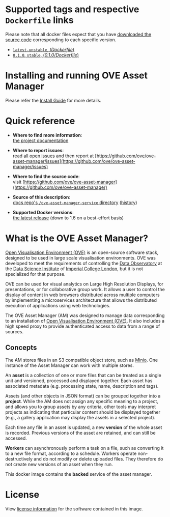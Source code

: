 # Supported tags and respective `Dockerfile` links

Please note that all docker files expect that you have [downloaded the source code](https://ove.readthedocs.io/en/stable/ove-asset-manager/docs/Install.html) corresponding to each specific version.

- [`latest-unstable`, (*Dockerfile*)](https://github.com/ove/ove-asset-manager/blob/master/docker/am/Dockerfile)
- [`0.1.0`, `stable`, (*0.1.0/Dockerfile*)](https://github.com/ove/ove-asset-manager/blob/v0.1.0/docker/am/Dockerfile)

# Installing and running OVE Asset Manager

Please refer the [Install Guide](https://ove.readthedocs.io/en/stable/ove-asset-manager/docs/Install.html) for more details.

# Quick reference

- **Where to find more information**:<br/>
  [the project documentation](https://ove.readthedocs.io/en/stable/)

- **Where to report issues**:<br/>
  read [all open issues](https://data-science.doc.ic.ac.uk/ove/) and then report at [https://github.com/ove/ove-asset-manager/issues](https://github.com/ove/ove-asset-manager/issues)

- **Where to find the source code**:<br/>
  visit [https://github.com/ove/ove-asset-manager](https://github.com/ove/ove-asset-manager)

- **Source of this description**:<br/>
  [docs repo's `/ove-asset-manager-service` directory](https://github.com/ove/ove-docs/tree/master/dockerhub/ovehub/ove-asset-manager-service) ([history](https://github.com/ove/ove-docs/commits/master/dockerhub/ovehub/ove-asset-manager-service))

- **Supported Docker versions**:<br/>
  [the latest release](https://github.com/docker/docker-ce/releases/latest) (down to 1.6 on a best-effort basis)

# What is the OVE Asset Manager?

[Open Visualisation Environment (OVE)](https://github.com/ove/ove) is an open-source software stack, designed to be used in large scale visualisation environments. OVE was developed to meet the requirements of controlling the [Data Observatory](https://www.imperial.ac.uk/data-science/data-observatory/) at the [Data Science Institute](https://www.imperial.ac.uk/data-science/) of [Imperial College London](https://www.imperial.ac.uk), but it is not specialized for that purpose.

OVE can be used for visual analytics on Large High Resolution Displays, for presentations, or for collaborative group work. It allows a user to control the display of content in web browsers distributed across multiple computers by implementing a microservices architecture that allows the distributed execution of applications using web technologies.

The OVE Asset Manager (AM) was designed to manage data corresponding to an installation of [Open Visualisation Environment (OVE)](https://github.com/ove/ove). It also includes a high speed proxy to provide authenticated access to data from a range of sources.

## Concepts

The AM stores files in an S3 compatible object store, such as [Minio](http://minio.io).
One instance of the Asset Manager can work with multiple stores.

An **asset** is a collection of one or more files that can be treated as a single unit and versioned, processed and displayed together. Each asset has associated metadata (e.g. processing state, name, description and tags).

Assets (and other objects in JSON format) can be grouped together into a **project**. While the AM does not assign any specific meaning to a project, and allows you to group assets by any criteria, other tools may interpret projects as indicating that particular content should be displayed together (e.g., a gallery application may display the assets in a selected project).

Each time any file in an asset is updated, a new **version** of the whole asset is recorded. Previous versions of the asset are retained, and can still be accessed.

**Workers** can asynchronously perform a task on a file, such as converting it to a new file format, according to a schedule. Workers operate non-destructively and do not modify or delete uploaded files. They therefore do not create new versions of an asset when they run.

This docker image contains the **backed** service of the asset manager.

# License

View [license information](https://github.com/ove/ove-asset-manager/blob/master/LICENSE) for the software contained in this image.
